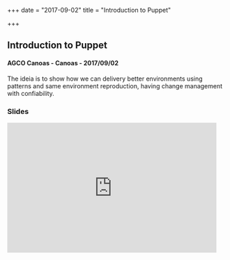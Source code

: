 +++
date = "2017-09-02"
title = "Introduction to Puppet"

+++

## Introduction to Puppet
#### AGCO Canoas - Canoas - 2017/09/02
The ideia is to show how we can delivery better environments using patterns and same environment reproduction, having change management with confiability.

### Slides
<iframe src="https://docs.google.com/presentation/d/e/2PACX-1vTrBU9r28ng9suZu6YGPFLPJzdxSSLB65uJcCMTPaJuQ4Q53cY9EfR2zcx1qJYO5qhINI_mUQXDLKtS/embed?start=false&loop=true&delayms=3000" frameborder="0" width="480" height="299" allowfullscreen="true" mozallowfullscreen="true" webkitallowfullscreen="true"></iframe>
